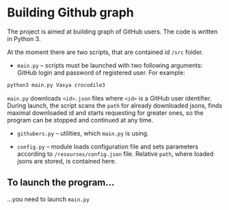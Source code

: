 # Building Github graph

The project is aimed at building graph of GitHub users. The code is written in Python 3.

At the moment there are two scripts, that are contained id `/src` folder.

* `main.py` – scripts must be launched with two following arguments: GitHub login and password of registered user. For example:

```bash
python3 main.py Vasya crocodile3
```
`main.py` downloads `<id>.json` files where `<id>` is a GitHub user identifier. During launch, the script scans the `path` for already downloaded jsons, finds maximal downloaded id and starts requesting for greater ones, so the program can be stopped and continued at any time.

* `githubers.py` – utilities, which `main.py` is using.

* `config.py` – module loads configuration file and sets parameters according to `/resourses/config.json` file. Relative `path`, where loaded jsons are stored, is contained here.

## To launch the program...

...you need to launch `main.py`
